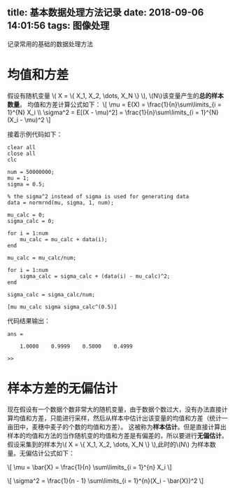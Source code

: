 title: 基本数据处理方法记录
date: 2018-09-06 14:01:56
tags: 图像处理
---
记录常用的基础的数据处理方法
<!--more-->

<script type="text/javascript" src="http://cdn.mathjax.org/mathjax/latest/MathJax.js?config=TeX-AMS-MML_HTMLorMML"></script>

# 均值和方差
假设有随机变量 \\( X = \\{ X_1, X_2, \dots, X_N \\} \\), \\(N\\)该变量产生的**总的样本数量**。
均值和方差计算公式如下：
\\[
\mu = E(X) = \frac{1}{n}\sum\limits\_{i = 1}^{N} X_i \\\\
\sigma^2 = E[(X - \mu)^2] = \frac{1}{n}\sum\limits\_{i = 1}^{N} (X_i - \mu)^2
\\]

接着示例代码如下：

    clear all
    close all
    clc

    num = 50000000;
    mu = 1;
    sigma = 0.5;

    % the sigma^2 instead of sigma is used for generating data 
    data = normrnd(mu, sigma, 1, num);

    mu_calc = 0;
    sigma_calc = 0;

    for i = 1:num
        mu_calc = mu_calc + data(i);
    end

    mu_calc = mu_calc/num;

    for i = 1:num
        sigma_calc = sigma_calc + (data(i) - mu_calc)^2;
    end

    sigma_calc = sigma_calc/num;

    [mu mu_calc sigma sigma_calc^(0.5)]

代码结果输出：

    ans =

        1.0000    0.9999    0.5000    0.4999

    >> 


# 样本方差的无偏估计
现在假设有一个数据个数非常大的随机变量，由于数据个数过大，没有办法直接计算均值和方差，只能进行采样，然后从样本中估计出该变量的均值和方差（统计一亩田中，麦穗中麦子的个数的均值和方差）。
这被称为**样本估计**。但是直接计算出样本的均值和方法的当作随机变的均值和方差是有偏差的，所以要进行**无偏估计**。假设采集到的样本为\\( X = \\{ X_1, X_2, \dots, X_N \\} \\),此时的\\(N\\)
为样本数量。无偏估计公式如下：


\\[
\mu = \bar{X} = \frac{1}{n} \sum\limits\_{i = 1}^{n} X_i
\\]

\\[
\sigma^2 = \frac{1}{n - 1} \sum\limits\_{i = 1}^{n}(X_i - \bar{X})^2
\\]


